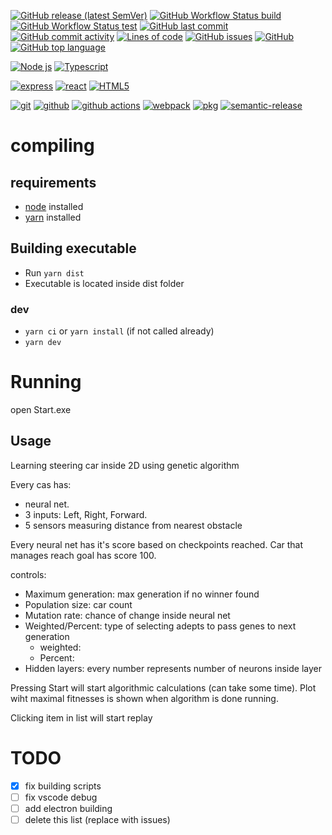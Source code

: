 [![GitHub release (latest SemVer)](https://img.shields.io/github/v/release/sciator/GeneticRacers?&style=for-the-badge)](https://github.com/sciator/GeneticRacers/releases)
[![GitHub Workflow Status build](https://img.shields.io/github/workflow/status/sciator/GeneticRacers/Release?&style=for-the-badge)](https://github.com/sciator/GeneticRacers/releases)
[![GitHub Workflow Status test](https://img.shields.io/github/workflow/status/sciator/GeneticRacers/Tests?label=tests&style=for-the-badge)](https://github.com/sciator/GeneticRacers/actions?query=workflow%3ATests)
[![GitHub last commit](https://img.shields.io/github/last-commit/sciator/GeneticRacers?&style=for-the-badge)](https://github.com/sciator/GeneticRacers/commits/master)
[![GitHub commit activity](https://img.shields.io/github/commit-activity/m/sciator/GeneticRacers?&style=for-the-badge)](https://github.com/sciator/GeneticRacers/graphs/commit-activity)
[![Lines of code](https://img.shields.io/tokei/lines/github/sciator/GeneticRacers?&style=for-the-badge)](https://github.com/sciator/GeneticRacers/pulse)
[![GitHub issues](https://img.shields.io/github/issues/sciator/GeneticRacers?&style=for-the-badge)](https://github.com/sciator/GeneticRacers/issues)
[![GitHub](https://img.shields.io/github/license/sciator/GeneticRacers?&style=for-the-badge)](https://github.com/sciator/GeneticRacers/blob/master/license.md)
[![GitHub top language](https://img.shields.io/github/languages/top/sciator/GeneticRacers?&style=for-the-badge)](https://github.com/sciator/GeneticRacers)

[![Node js](https://img.shields.io/badge/node.js%20-%2343853D.svg?&style=for-the-badge&logo=node.js&logoColor=white)](https://nodejs.org/)
[![Typescript](https://img.shields.io/badge/typescript%20-%23007ACC.svg?&style=for-the-badge&logo=typescript&logoColor=white)](https://www.typescriptlang.org/)

[![express](https://img.shields.io/badge/express.js%20-%23404d59.svg?&style=for-the-badge)](https://expressjs.com/)
[![react](https://img.shields.io/badge/react%20-%2320232a.svg?&style=for-the-badge&logo=react&logoColor=%2361DAFB)](https://reactjs.org/)
[![HTML5](https://img.shields.io/badge/html5%20-%23E34F26.svg?&style=for-the-badge&logo=html5&logoColor=white)](https://www.w3schools.com/html/)

[![git](https://img.shields.io/badge/git%20-%23F05033.svg?&style=for-the-badge&logo=git&logoColor=white)](https://git-scm.com/)
[![github](https://img.shields.io/badge/github%20-%23121011.svg?&style=for-the-badge&logo=github&logoColor=white)](https://github.com/)
[![github actions](https://img.shields.io/badge/GH%20Actions-%23161616.svg?&style=for-the-badge&logo=github&logoColor=white)](https://github.com/actions)
[![webpack](https://img.shields.io/badge/webpack%20-%238DD6F9.svg?&style=for-the-badge&logo=webpack&logoColor=black)](https://webpack.js.org/)
[![pkg](https://img.shields.io/badge/-%20%20%F0%9F%93%A6PKG-%23777777?&style=for-the-badge&logoColor=white)](https://github.com/vercel/pkg)
[![semantic-release](https://img.shields.io/badge/%20%20%F0%9F%93%A6%F0%9F%9A%80-semantic--release-e10079.svg?&style=for-the-badge&logoColor=white)](https://github.com/semantic-release/semantic-release)



# compiling
## requirements
   - [node](https://nodejs.org/) installed
   - [yarn](https://yarnpkg.com/) installed

## Building executable
 - Run `yarn dist`
 - Executable is located inside dist folder

### dev
 - ```yarn ci``` or ```yarn install``` (if not called already)
 - ```yarn dev```

# Running
open Start.exe


## Usage

Learning steering car inside 2D using genetic algorithm

Every cas has:
 - neural net. 
 - 3 inputs: Left, Right, Forward.
 - 5 sensors measuring distance from nearest obstacle

Every neural net has it's score based on checkpoints reached.
Car that manages reach goal has score 100.



controls:
 - Maximum generation: max generation if no winner found
 - Population size: car count
 - Mutation rate: chance of change inside neural net
 - Weighted/Percent: type of selecting adepts to pass genes to next generation 
   - weighted: 
   - Percent: 
 - Hidden layers: every number represents number of neurons inside layer

Pressing Start will start algorithmic calculations (can take some time). Plot wiht maximal fitnesses is shown when algorithm is done running.

Clicking item in list will start replay


# TODO
 - [X] fix building scripts
 - [ ] fix vscode debug
 - [ ] add electron building
 - [ ] delete this list (replace with issues)
